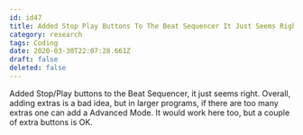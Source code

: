 ```yaml
---
id: id47
title: Added Stop Play Buttons To The Beat Sequencer It Just Seems Right Overall Adding Extras Is A Bad Idea But In Larger Programs...
category: research
tags: Coding
date: 2020-03-30T22:07:28.661Z
draft: false
deleted: false
---
```


Added Stop/Play buttons to the Beat Sequencer, it just seems right. Overall, adding extras is a bad idea, but in larger programs, if there are too many extras one can add a Advanced Mode. It would work here too, but a couple of extra buttons is OK.